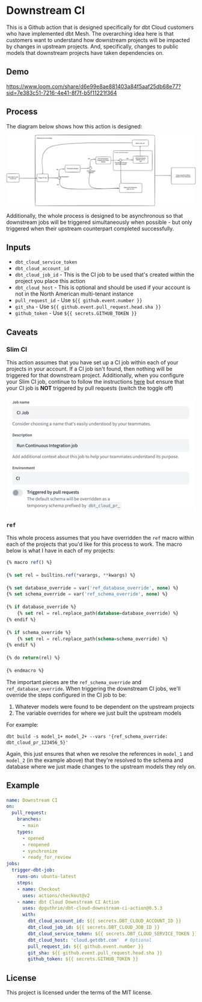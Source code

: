 # Downstream CI

This is a Github action that is designed specifically for dbt Cloud customers who have implemented dbt Mesh.  The overarching idea here is that customers want to understand how downstream projects will be impacted by changes in upstream projects.  And, specifically, changes to public models that downstream projects have taken dependencies on.

## Demo

https://www.loom.com/share/d6e99e8ae881403a84f5aaf25db68e77?sid=7e383c51-7216-4e41-8f7f-b5f11221f364

## Process

The diagram below shows how this action is designed:

![Downstream CI Process](assets/downstream_ci_process.png)

Additionally, the whole process is designed to be asynchronous so that downstream jobs will be triggered simultaneously when possible - but only triggered when their upstream counterpart completed successfully.

## Inputs

- `dbt_cloud_service_token`
- `dbt_cloud_account_id`
- `dbt_cloud_job_id` - This is the CI job to be used that's created within the project you place this action
- `dbt_cloud_host` - This is optional and should be used if your account is not in the North American multi-tenant instance
- `pull_request_id` - Use `${{ github.event.number }}`
- `git_sha` - Use `${{ github.event.pull_request.head.sha }}`
- `github_token` - Use `${{ secrets.GITHUB_TOKEN }}`

## Caveats

### Slim CI

This action assumes that you have set up a CI job within each of your projects in your account.  If a CI job isn't found, then nothing will be triggered for that downstream project.  Additionally, when you configure your Slim CI job, continue to follow the instructions [here](https://docs.getdbt.com/docs/deploy/ci-jobs#set-up-ci-jobs) but ensure that your CI job is **NOT** triggered by pull requests (switch the toggle off)

![CI Job](assets/ci_job.png)

### `ref`

This whole process assumes that you have overridden the `ref` macro within each of the projects that you'd like for this process to work.  The macro below is what I have in each of my projects:

```sql
{% macro ref() %}

{% set rel = builtins.ref(*varargs, **kwargs) %}

{% set database_override = var('ref_database_override', none) %}
{% set schema_override = var('ref_schema_override', none) %}

{% if database_override %}
    {% set rel = rel.replace_path(database=database_override) %}
{% endif %}

{% if schema_override %}
    {% set rel = rel.replace_path(schema=schema_override) %}
{% endif %}

{% do return(rel) %}

{% endmacro %}
```

The important pieces are the `ref_schema_override` and `ref_database_override`.  When triggering the downstream CI jobs, we'll override the steps configured in the CI job to be:

1. Whatever models were found to be dependent on the upstream projects
2. The variable overrides for where we just built the upstream models

For example:

```
dbt build -s model_1+ model_2+ --vars '{ref_schema_override: dbt_cloud_pr_123456_5}'
```

Again, this just ensures that when we resolve the references in `model_1` and `model_2` (in the example above) that they're resolved to the schema and database where we just made changes to the upstream models they rely on.

## Example

```yaml
name: Downstream CI
on:
  pull_request:
    branches:
      - main
    types:
      - opened
      - reopened
      - synchronize
      - ready_for_review
jobs:
  trigger-dbt-job:
    runs-on: ubuntu-latest
    steps:
    - name: Checkout
      uses: actions/checkout@v2
    - name: dbt Cloud Downstream CI Action
      uses: dpguthrie/dbt-cloud-downstream-ci-action@0.5.3
      with:
        dbt_cloud_account_id: ${{ secrets.DBT_CLOUD_ACCOUNT_ID }}
        dbt_cloud_job_id: ${{ secrets.DBT_CLOUD_JOB_ID }}
        dbt_cloud_service_token: ${{ secrets.DBT_CLOUD_SERVICE_TOKEN }}
        dbt_cloud_host: 'cloud.getdbt.com'  # Optional
        pull_request_id: ${{ github.event.number }}
        git_sha: ${{ github.event.pull_request.head.sha }}
        github_token: ${{ secrets.GITHUB_TOKEN }}
```

## License

This project is licensed under the terms of the MIT license.
